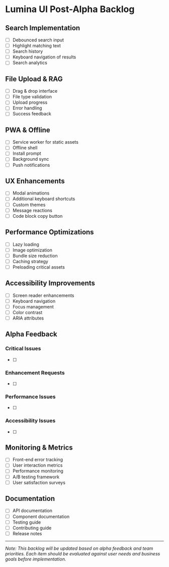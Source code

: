 # Lumina UI Post-Alpha Backlog

## Search Implementation
- [ ] Debounced search input
- [ ] Highlight matching text
- [ ] Search history
- [ ] Keyboard navigation of results
- [ ] Search analytics

## File Upload & RAG
- [ ] Drag & drop interface
- [ ] File type validation
- [ ] Upload progress
- [ ] Error handling
- [ ] Success feedback

## PWA & Offline
- [ ] Service worker for static assets
- [ ] Offline shell
- [ ] Install prompt
- [ ] Background sync
- [ ] Push notifications

## UX Enhancements
- [ ] Modal animations
- [ ] Additional keyboard shortcuts
- [ ] Custom themes
- [ ] Message reactions
- [ ] Code block copy button

## Performance Optimizations
- [ ] Lazy loading
- [ ] Image optimization
- [ ] Bundle size reduction
- [ ] Caching strategy
- [ ] Preloading critical assets

## Accessibility Improvements
- [ ] Screen reader enhancements
- [ ] Keyboard navigation
- [ ] Focus management
- [ ] Color contrast
- [ ] ARIA attributes

## Alpha Feedback
<!-- Add user feedback and issues here -->

### Critical Issues
- [ ] 

### Enhancement Requests
- [ ] 

### Performance Issues
- [ ] 

### Accessibility Issues
- [ ] 

## Monitoring & Metrics
- [ ] Front-end error tracking
- [ ] User interaction metrics
- [ ] Performance monitoring
- [ ] A/B testing framework
- [ ] User satisfaction surveys

## Documentation
- [ ] API documentation
- [ ] Component documentation
- [ ] Testing guide
- [ ] Contributing guide
- [ ] Release notes

---
*Note: This backlog will be updated based on alpha feedback and team priorities. Each item should be evaluated against user needs and business goals before implementation.* 